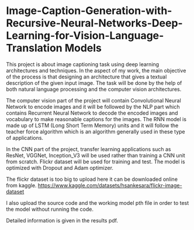 # Image-Caption-Generation-with-Recursive-Neural-Networks-Deep-Learning-for-Vision-Language-Translation Models


This project is about image captioning task using deep learning architectures and techniques. In the aspect of my work, the main objective of the process is that designing an architecture that gives a textual description of the given input image. The task will be done by the help of both natural language processing and the computer vision architectures. 

The computer vision part of the project will contain Convolutional Neural Network to encode images and it will be followed by the NLP part which contains Recurrent Neural Network to decode the encoded images and vocabulary to make reasonable captions for the images. The RNN model is made up of LSTM (Long Short Term Memory) units and it will follow the teacher force algorithm which is an algorithm generally used in these type of applications. 

In the CNN part of the project, transfer learning applications such as ResNet, VGGNet, Inception_V3 will be used rather than training a CNN unit from scratch.  Flickr dataset will be used for training and test. The model is optimized with Dropout and Adam optimizer. 


The flickr dataset is too big to upload here it can be downloaded online from kaggle.
https://www.kaggle.com/datasets/hsankesara/flickr-image-dataset

I also upload the source code and the working model pth file in order to test the model without running the code. 

Detailed information is given in the results pdf. 
